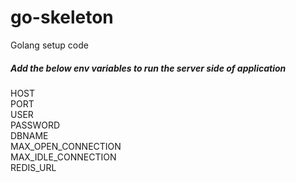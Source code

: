 # go-skeleton
Golang setup code

##### Add the below env variables to run the server side of application
HOST<br />
PORT<br />
USER<br />
PASSWORD<br />
DBNAME<br />
MAX_OPEN_CONNECTION<br />
MAX_IDLE_CONNECTION<br />
REDIS_URL<br />
